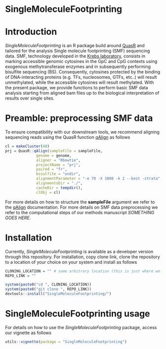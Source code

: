 # SingleMoleculeFootprinting

# Introduction
*SingleMoleculeFootprinting* is an R package build around [QuasR](https://github.com/fmicompbio/QuasR) and tailored for the analysis Single molecule footprinting (SMF) sequencing data. SMF, technology developed in the [Krebs laboratory](https://www.embl.de/research/units/genome_biology/krebs/index.html), consists in marking accessible genomic cytosines in the GpC and CpG contexts using exogenous methytransferase enzymes and in subsequently performing bisulfite sequencing (BS). Consequently, cytosines protected by the binding of DNA-interacting proteins (e.g. TFs, nucleosomes, GTFs, etc..) will result unmethylated, while the accessible cytosines will result methylated.
With the present package, we provide functions to perform basic SMF data analysis starting from aligned bam files up to the biological interpretation of results over single sites.

# Preamble: preprocessing SMF data
To ensure compatibility with our downstream tools, we recommend aligning sequencing reads using the QuasR function [qAlign](https://www.rdocumentation.org/packages/QuasR/versions/1.12.0/topics/qAlign) as follows
```r
cl = makeCluster(40)
prj = QuasR::qAlign(sampleFile = sampleFile,
              genome = genome,
              aligner = "Rbowtie",
              projectName = "prj", 
              paired = "fr",
              bisulfite = "undir", 
              alignmentParameter = "-e 70 -X 1000 -k 2 --best -strata",
              alignmentsDir = "./", 
              cacheDir = tempdir(),
              clObj = cl)
```
For more details on how to structure the **sampleFile** argument we refer to the [qAlign](https://www.rdocumentation.org/packages/QuasR/versions/1.12.0/topics/qAlign) documentation.
For more details on SMF data preprocessing we refer to the computational steps of our methods manuscript *SOMETHING GOES HERE*.

# Installation
Currently, *SingleMoleculeFootprinting* is available as a developer version through this repository. For installation, copy clone link, clone the repository to a location of your choice on your system and install as follows
```r
CLONING_LOCATION = "" # some arbitrary location (this is just where we'll clone the repo)
REPO_LINK = ""

system(paste0("cd ", CLONING_LOCATION))
system(paste0("git clone ", REPO_LINK))
devtools::install("SingleMoleculeFootprinting/")
```

# SingleMoleculeFootprinting usage
For details on how to use the *SingleMoleculeFootprinting* package, access our vignette as follows
```r
utils::vignette(package = "SingleMoleculeFootprinting")
```


